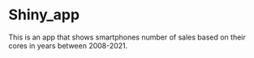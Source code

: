 # Shiny_app
This is an app that shows smartphones number of sales based on their cores in years between 2008-2021.
